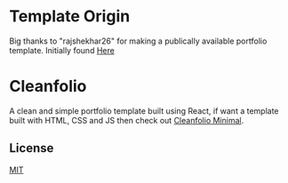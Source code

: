 # Template Origin

Big thanks to "rajshekhar26" for making a publically available portfolio template. Initially found [Here](https://reactjsexample.com/a-clean-and-simple-portfolio-template-using-react-for-developers/)

# Cleanfolio

A clean and simple portfolio template built using React, if want a template built with HTML, CSS and JS then check out [Cleanfolio Minimal](https://github.com/rajshekhar26/cleanfolio-minimal).

## License

[MIT](https://choosealicense.com/licenses/mit/)
